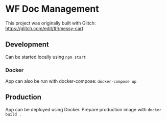 WF Doc Management
=================

This project was originally built with Glitch: https://glitch.com/edit/#!/messy-cart

## Development

Can be started locally using `npm start`

### Docker

App can also be run with docker-compose: `docker-compose up` 

## Production

App can be deployed using Docker. Prepare production image with `docker build .`